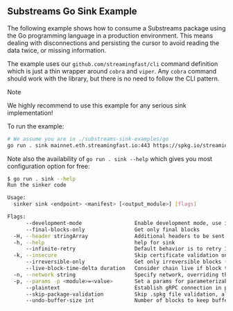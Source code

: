 ## Substreams Go Sink Example

The following example shows how to consume a Substreams package using the Go programming language in a production environment. This means dealing with disconnections and persisting the cursor to avoid reading the data twice, or missing information.

The example uses our `github.com/streamingfast/cli` command definition which is just a thin wrapper around `cobra` and `viper`. Any `cobra` command should work with the library, but there is no need to follow the CLI pattern.

> [!NOTE]
> We highly recommend to use this example for any serious sink implementation!

To run the example:

```bash
# We assume you are in ./substreams-sink-examples/go
go run . sink mainnet.eth.streamingfast.io:443 https://spkg.io/streamingfast/substreams-eth-block-meta-v0.4.3.spkg db_out
```

Note also the availability of `go run . sink --help` which gives you most configuration option for free:

```bash
$ go run . sink --help
Run the sinker code

Usage:
  sinker sink <endpoint> <manifest> [<output_module>] [flags]

Flags:
      --development-mode                 Enable development mode, use it for testing purpose only, should not be used for production workload
      --final-blocks-only                Get only final blocks
  -H, --header stringArray               Additional headers to be sent in the substreams request
  -h, --help                             help for sink
      --infinite-retry                   Default behavior is to retry 15 times spanning approximatively 5m before exiting with an error, activating this flag will retry forever
  -k, --insecure                         Skip certificate validation on gRPC connection
      --irreversible-only                Get only irreversible blocks (DEPRECATED: Renamed to --final-blocks-only)
      --live-block-time-delta duration   Consider chain live if block time is within this number of seconds of current time (default 5m0s)
  -n, --network string                   Specify network, overriding the default one in the manifest or .spkg
  -p, --params -p <module>=<value>       Set a params for parameterizable modules of the from -p <module>=<value>, can be specified multiple times (e.g. -p module1=valA -p module2=valX&valY)
      --plaintext                        Establish gRPC connection in plaintext
      --skip-package-validation          Skip .spkg file validation, allowing the use of a partial spkg (without metadata and protobuf definitons)
      --undo-buffer-size int             Number of blocks to keep buffered to handle fork reorganizations (default 12)
```